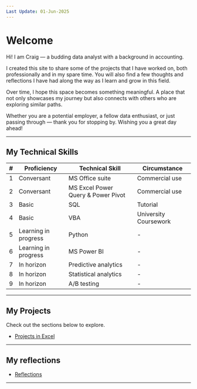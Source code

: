 ```yaml
---
Last Update: 01-Jun-2025
---
```


# Welcome

Hi! I am Craig — a budding data analyst with a background in accounting.

I created this site to share some of the projects that I have worked on, both professionally and in my spare time. You will also find a few thoughts and reflections I have had along the way as I learn and grow in this field.

Over time, I hope this space becomes something meaningful. A place that not only showcases my journey but also connects with others who are exploring similar paths.

Whether you are a potential employer, a fellow data enthusiast, or just passing through — thank you for stopping by. Wishing you a great day ahead!

---

## My Technical Skills

| # | Proficiency | Technical Skill | Circumstance |
|----------|----------|----------|----------|
| 1 | Conversant | MS Office suite | Commercial use |
| 2 | Conversant | MS Excel Power Query & Power Pivot | Commercial use |
| 3 | Basic | SQL | Tutorial |
| 4 | Basic | VBA | University Coursework |
| 5 | Learning in progress | Python | - |
| 6 | Learning in progress | MS Power BI | - |
| 7 | In horizon | Predictive analytics | - |
| 8 | In horizon | Statistical analytics | - |
| 9 | In horizon | A/B testing | - |

---

## My Projects

Check out the sections below to explore.

- [Projects in Excel](projects-excel.md)

---

## My reflections

- [Reflections](reflections.md)

---
